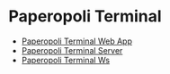 # Paperopoli Terminal

- [Paperopoli Terminal Web App](https://gitlab.com/andre_13/paperopoli-terminal-web-app)
- [Paperopoli Terminal Server](https://gitlab.com/andre_13/paperopoli-terminal-server)
- [Paperopoli Terminal Ws](https://gitlab.com/andre_13/paperopoli-terminal-ws)
